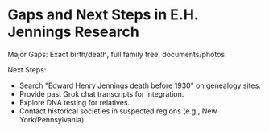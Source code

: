 # Gaps and Next Steps in E.H. Jennings Research

Major Gaps: Exact birth/death, full family tree, documents/photos.  

Next Steps:
- Search "Edward Henry Jennings death before 1930" on genealogy sites.
- Provide past Grok chat transcripts for integration.
- Explore DNA testing for relatives.
- Contact historical societies in suspected regions (e.g., New York/Pennsylvania).
